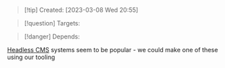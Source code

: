 
>[!tip] Created: [2023-03-08 Wed 20:55]

>[!question] Targets: 

>[!danger] Depends: 

[Headless CMS](https://www.storyblok.com/lp/developers) systems seem to be popular - we could make one of these using our tooling